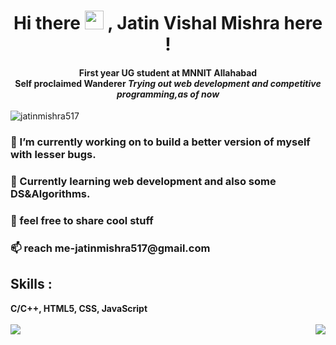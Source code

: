 ### <h1 align="center">Hi there <img src="https://raw.githubusercontent.com/MartinHeinz/MartinHeinz/master/wave.gif" width="30px"> , Jatin Vishal Mishra here !</h1>

<h4 align="center">First year UG student at MNNIT Allahabad<br>Self proclaimed Wanderer <i>Trying out web development and competitive programming,as of now</i> </h4>
<p align="left"> <img src="https://komarev.com/ghpvc/?username=jatinmishra517&label=Profile%20views&color=0e75b6&style=flat" alt="jatinmishra517" /> </p>
<h3>🔭 I’m currently working on to build a better version of myself with lesser bugs.</h3>  
<h3>🌱 Currently learning web development and also some DS&Algorithms.</h3>  
<h3>💬 feel free to share cool stuff  </h3> 
<h3>📫 reach me-jatinmishra517@gmail.com  </h3>
<h2> Skills :</h2> 
<b> C/C++, HTML5, CSS, JavaScript <b>
<br> <br>
<img align="left" src="https://github-readme-stats.vercel.app/api/top-langs/?username=jatinmishra517&theme=dark" />
  <img align="right" src="https://github-readme-stats.vercel.app/api?username=jatinmishra517&hide=contribs,prs" />
